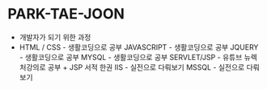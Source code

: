 # PARK-TAE-JOON
- 개발자가 되기 위한 과정
- HTML / CSS - 생활코딩으로 공부
JAVASCRIPT - 생활코딩으로 공부
JQUERY - 생활코딩으로 공부
MYSQL - 생활코딩으로 공부
SERVLET/JSP - 유튜브 뉴렉처강의로 공부 + JSP 서적 한권
IIS - 실전으로 다뤄보기
MSSQL - 실전으로 다뤄보기
